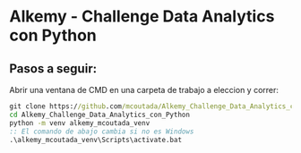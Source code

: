# Alkemy - Challenge Data Analytics con Python

## Pasos a seguir: 
Abrir una ventana de CMD en una carpeta de trabajo a eleccion y correr:
```bat
git clone https://github.com/mcoutada/Alkemy_Challenge_Data_Analytics_con_Python.git
cd Alkemy_Challenge_Data_Analytics_con_Python
python -m venv alkemy_mcoutada_venv
:: El comando de abajo cambia si no es Windows
.\alkemy_mcoutada_venv\Scripts\activate.bat
```